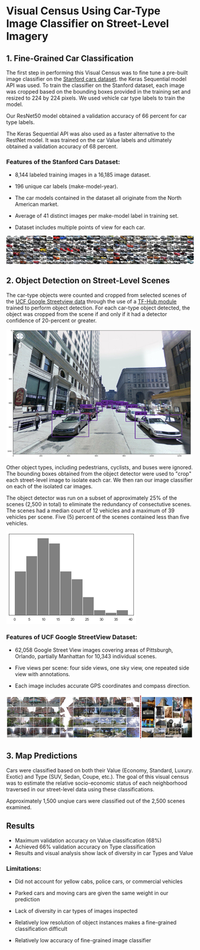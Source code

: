 # Visual Census Using Car-Type Image Classifier on Street-Level Imagery

## 1. Fine-Grained Car Classification

The first step in performing this Visual Census was to fine tune a pre-built image classifier on the [Stanford cars dataset](https://ai.stanford.edu/~jkrause/cars/car_dataset.html). the Keras Sequential model API was used. To train the classifier on the Stanford dataset, each image was cropped based on the bounding boxes provided in the training set and resized to 224 by 224 pixels. We used vehicle car type labels to train the model. 

Our ResNet50 model obtained a validation accuracy of 66 percent for car type labels.

The Keras Sequential API was also used as a faster alternative to the RestNet model. It was trained on the car Value labels and ultimately obtained a validation accuracy of 68 percent.

### Features of the Stanford Cars Dataset:

- 8,144 labeled training images in a 16,185 image dataset.

- 196 unique car labels (make-model-year).

- The car models contained in the dataset all originate from the North American market.

- Average of 41 distinct images per make-model label in training set.

- Dataset includes multiple points of view for each car.

![stanford](/presentation_plots/stanford_sample.png)

## 2. Object Detection on Street-Level Scenes

The car-type objects were counted and cropped from selected scenes of the [UCF Google Streetview data](https://www.crcv.ucf.edu/data/GMCP_Geolocalization/#Dataset) through the use of a [TF-Hub module](https://www.tensorflow.org/hub/overview) trained to perform object detection. For each car-type object detected, the object was cropped from the scene if and only if it had a detector confidence of 20-percent or greater.

![obj detect](/presentation_plots/obj_detector.png)

Other object types, including pedestrians, cyclists, and buses were ignored. The bounding boxes obtained from the object detector were used to "crop" each street-level image to isolate each car. We then ran our image classifier on each of the isolated car images. 

The object detector was run on a subset of approximately 25% of the scenes (2,500 in total) to eliminate the redundancy of consectutive scenes. The scenes had a median count of 12 vehicles and a maximum of 39 vehicles per scene. Five (5) percent of the scenes contained less than five vehicles. 

![num cars](/presentation_plots/number_of_cars.png)

### Features of UCF Google StreetView Dataset:

- 62,058 Google Street View images covering areas of Pittsburgh, Orlando, partially Manhattan for 10,343 individual scenes.

- Five views per scene: four side views, one sky view, one repeated side view with annotations.

- Each image includes accurate GPS coordinates and compass direction.

![streetview](/presentation_plots/street_vew_sample.png)

## 3. Map Predictions

Cars were classified based on both their Value (Economy, Standard, Luxury. Exotic) and Type (SUV, Sedan, Coupe, etc.). The goal of this visual census was to estimate the relative socio-economic status of each neighborhood traversed in our street-level data using these classifications. 

Approximately 1,500 unqiue cars were classified out of the 2,500 scenes examined.

## Results

- Maximum validation accuracy on Value classification (68%) 
- Achieved 66% validation accuracy on Type classification
- Results and visual analysis show lack of diversity in car Types and Value

### Limitations:

- Did not account for yellow cabs, police cars, or commercial vehicles

- Parked cars and moving cars are given the same weight in our prediction

- Lack of diversity in car types of images inspected

- Relatively low resolution of object instances makes a fine-grained classification difficult

- Relatively low accuracy of fine-grained image classifier

